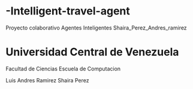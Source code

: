 # -Intelligent-travel-agent
Proyecto colaborativo Agentes Inteligentes Shaira_Perez_Andres_ramirez

# Universidad Central de Venezuela
 Facultad de Ciencias
 Escuela de Computacion
 
 Luis Andres Ramirez
 Shaira Perez 
